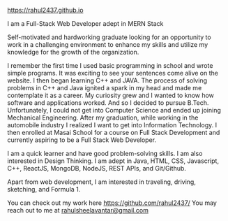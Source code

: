 https://rahul2437.github.io

I am a Full-Stack Web Developer adept in MERN Stack

Self-motivated and hardworking graduate looking for an
opportunity to work in a challenging environment to
enhance my skills and utilize my knowledge for the growth
of the organization.

I remember the first time I used basic programming in school and wrote simple programs. It was exciting to see your sentences come alive on the website. I then began learning C++ and JAVA. The process of solving problems in C++ and Java ignited a spark in my head and made me contemplate it as a career. My curiosity grew and I wanted to know how software and applications worked. And so I decided to pursue B.Tech. Unfortunately, I could not get into Computer Science and ended up joining Mechanical Engineering.
After my graduation, while working in the automobile industry I realized I want to get into Information Technology. I then enrolled at Masai School for a course on Full Stack Development and currently aspiring to be a Full Stack Web Developer.

I am a quick learner and have good problem-solving skills. I am also interested in Design Thinking. I am adept in Java, HTML, CSS, Javascript, C++, ReactJS, MongoDB, NodeJS, REST APIs, and Git/Github.

Apart from web development, I am interested in traveling, driving, sketching, and Formula 1.

You can check out my work here https://github.com/rahul2437/
You may reach out to me at rahulsheelavantar@gmail.com
